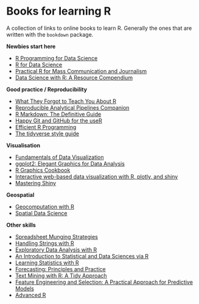# Books for learning R
A collection of links to online books to learn R. Generally the ones that are written with the `bookdown` package.

**Newbies start here**
* [R Programming for Data Science](https://bookdown.org/rdpeng/rprogdatascience/)
* [R for Data Science](http://r4ds.had.co.nz/)
* [Practical R for Mass Communication and Journalism](http://www.machlis.com/R4Journalists/)
* [Data Science with R: A Resource Compendium](https://bookdown.org/martin_monkman/DataScienceResources_book/)

**Good practice / Reproducibility**
* [What They Forgot to Teach You About R](https://whattheyforgot.org/)
* [Reproducible Analytical Pipelines Companion](https://ukgovdatascience.github.io/rap_companion/)
* [R Markdown: The Definitive Guide](https://bookdown.org/yihui/rmarkdown/)
* [Happy Git and GitHub for the useR](http://happygitwithr.com/)
* [Efficient R Programming](https://bookdown.org/csgillespie/efficientR/)
* [The tidyverse style guide](http://style.tidyverse.org/)

**Visualisation**
* [Fundamentals of Data Visualization](https://serialmentor.com/dataviz/)
* [ggplot2: Elegant Graphics for Data Analysis](https://ggplot2-book.org/)
* [R Graphics Cookbook](https://r-graphics.org/)
* [Interactive web-based data visualization with R, plotly, and shiny](https://plotly-r.com/)
* [Mastering Shiny](https://mastering-shiny.org/)

**Geospatial**
* [Geocomputation with R](https://geocompr.robinlovelace.net/)
* [Spatial Data Science](https://keen-swartz-3146c4.netlify.com/)

**Other skills**
* [Spreadsheet Munging Strategies](https://nacnudus.github.io/spreadsheet-munging-strategies/)
* [Handling Strings with R](https://www.gastonsanchez.com/r4strings/)
* [Exploratory Data Analysis with R](https://bookdown.org/rdpeng/exdata/)
* [An Introduction to Statistical and Data Sciences via R](https://moderndive.com/)
* [Learning Statistics with R](https://learningstatisticswithr.com/book/)
* [Forecasting: Principles and Practice](https://otexts.com/fpp2/)
* [Text Mining with R: A Tidy Approach](https://www.tidytextmining.com/)
* [Feature Engineering and Selection: A Practical Approach for Predictive Models](http://www.feat.engineering/)
* [Advanced R](https://adv-r.hadley.nz/)

